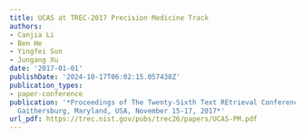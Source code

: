 ```yaml
---
title: UCAS at TREC-2017 Precision Medicine Track
authors:
- Canjia Li
- Ben He
- Yingfei Sun
- Jungang Xu
date: '2017-01-01'
publishDate: '2024-10-17T06:02:15.057438Z'
publication_types:
- paper-conference
publication: '*Proceedings of The Twenty-Sixth Text REtrieval Conference, TREC 2017,
  Gaithersburg, Maryland, USA, November 15-17, 2017*'
url_pdf: https://trec.nist.gov/pubs/trec26/papers/UCAS-PM.pdf
---
```

